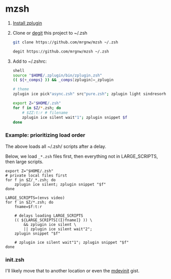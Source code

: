 # mzsh

1. [Install zplugin](https://github.com/zdharma/zplugin#installation)

2. Clone or [degit](https://github.com/Rich-Harris/degit) this project to ~/.zsh
    ```sh
    git clone https://github.com/mrgnw/mzsh ~/.zsh
    ```
    ```sh
    degit https://github.com/mrgnw/mzsh ~/.zsh
    ```
  
3. Add to ~/.zshrc:

    ```zsh
    shell
    source "$HOME/.zplugin/bin/zplugin.zsh"
    (( ${+_comps} )) && _comps[zplugin]=_zplugin
    
    # theme
    zplugin ice pick"async.zsh" src"pure.zsh"; zplugin light sindresorhus/pure
    
    export Z="$HOME/.zsh"
    for f in $Z/*.zsh; do
        # $ZZ:t:r # filename
        zplugin ice silent wait"1"; zplugin snippet $f
    done
    ```

### Example: prioritizing load order

The above loads all ~/.zsh/ scripts after a delay.

Below, we load `_*.zsh` files first,  then everything not in LARGE_SCRIPTS, then large scripts.

```
export Z="$HOME/.zsh"
# private local files first
for f in $Z/_*.zsh; do
    zplugin ice silent; zplugin snippet "$f"
done

LARGE_SCRIPTS=(envs video)
for f in $Z/*.zsh; do
    fname=$f:t:r
    
    # delays loading LARGE_SCRIPTS
    (( ${LARGE_SCRIPTS[(I)fname]} )) \
        && zplugin ice silent \
        || zplugin ice silent wait"2";
    zplugin snippet "$f"
     
    # zplugin ice silent wait"1"; zplugin snippet "$f"
done
```



### init.zsh

I'll likely move that to another location or even the [mdevinit](https://rebrand.ly/mdevinit) gist.